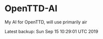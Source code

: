 # OpenTTD-AI
My AI for OpenTTD, will use primarily air

Latest backup: Sun Sep 15 10:29:01 UTC 2019
